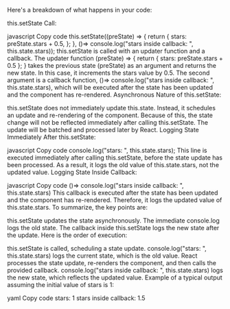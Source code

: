 Here's a breakdown of what happens in your code:

this.setState Call:

javascript
Copy code
this.setState((preState) => {
  return {
    stars: preState.stars + 0.5,
  };
}, ()=> console.log("stars inside callback: ", this.state.stars));
this.setState is called with an updater function and a callback.
The updater function (preState) => { return { stars: preState.stars + 0.5 }; } takes the previous state (preState) as an argument and returns the new state. In this case, it increments the stars value by 0.5.
The second argument is a callback function, ()=> console.log("stars inside callback: ", this.state.stars), which will be executed after the state has been updated and the component has re-rendered.
Asynchronous Nature of this.setState:

this.setState does not immediately update this.state. Instead, it schedules an update and re-rendering of the component.
Because of this, the state change will not be reflected immediately after calling this.setState. The update will be batched and processed later by React.
Logging State Immediately After this.setState:

javascript
Copy code
console.log("stars: ", this.state.stars);
This line is executed immediately after calling this.setState, before the state update has been processed.
As a result, it logs the old value of this.state.stars, not the updated value.
Logging State Inside Callback:

javascript
Copy code
()=> console.log("stars inside callback: ", this.state.stars)
This callback is executed after the state has been updated and the component has re-rendered.
Therefore, it logs the updated value of this.state.stars.
To summarize, the key points are:

this.setState updates the state asynchronously.
The immediate console.log logs the old state.
The callback inside this.setState logs the new state after the update.
Here is the order of execution:

this.setState is called, scheduling a state update.
console.log("stars: ", this.state.stars) logs the current state, which is the old value.
React processes the state update, re-renders the component, and then calls the provided callback.
console.log("stars inside callback: ", this.state.stars) logs the new state, which reflects the updated value.
Example of a typical output assuming the initial value of stars is 1:

yaml
Copy code
stars:  1
stars inside callback:  1.5